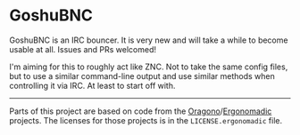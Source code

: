 # GoshuBNC

GoshuBNC is an IRC bouncer. It is very new and will take a while to become usable at all. Issues and PRs welcomed!

I'm aiming for this to roughly act like ZNC. Not to take the same config files, but to use a similar command-line output and use similar methods when controlling it via IRC. At least to start off with.

---

Parts of this project are based on code from the [Oragono](https://github.com/oragono/oragono)/[Ergonomadic](https://github.com/edmund-huber/ergonomadic) projects. The licenses for those projects is in the `LICENSE.ergonomadic` file.
